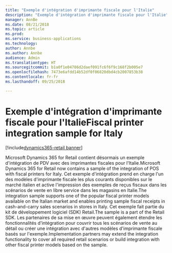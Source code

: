 ```yaml
---
title: "Exemple d'intégration d'imprimante fiscale pour l'Italie"
description: "Exemple d'intégration d'imprimante fiscale pour l'Italie"
manager: AnnBe
ms.date: 08/21/2018
ms.topic: article
ms.prod: 
ms.service: business-applications
ms.technology: 
author: Annbe
ms.author: Annbe
audience: Admin
ms.translationtype: HT
ms.sourcegitcommit: b1a0f1e04786d2daef091fc6f6f9c168f2b005e7
ms.openlocfilehash: 7473e6afdd14b52df0f06820dbd4cb2007853b38
ms.contentlocale: fr-fr
ms.lasthandoff: 09/25/2018

---
```

#  <a name="fiscal-printer-integration-sample-for-italy"></a><span data-ttu-id="aafe8-103">Exemple d'intégration d'imprimante fiscale pour l'Italie</span><span class="sxs-lookup"><span data-stu-id="aafe8-103">Fiscal printer integration sample for Italy</span></span>

[!include[dynamics365-retail banner](../includes/dynamics365-retail.md)]



<span data-ttu-id="aafe8-104">Microsoft Dynamics 365 for Retail contient désormais un exemple d'intégration de PDV avec des imprimantes fiscales pour l'Italie.</span><span class="sxs-lookup"><span data-stu-id="aafe8-104">Microsoft Dynamics 365 for Retail now contains a sample of the integration of POS with fiscal printers for Italy.</span></span> <span data-ttu-id="aafe8-105">Cet exemple d'intégration prend en charge l'un des modèles d'imprimante fiscale les plus courants disponibles sur le marché italien et active l'impression des exemples de reçus fiscaux dans les scénarios de vente en libre service dans les magasins en Italie.</span><span class="sxs-lookup"><span data-stu-id="aafe8-105">The integration sample supports one of the popular fiscal printer models available on the Italian market and enables printing sample fiscal receipts in cash-and-carry sales scenarios in stores in Italy.</span></span> <span data-ttu-id="aafe8-106">Cet exemple fait partie du kit de développement logiciel (SDK) Retail.</span><span class="sxs-lookup"><span data-stu-id="aafe8-106">The sample is a part of the Retail SDK.</span></span> <span data-ttu-id="aafe8-107">Les partenaires de sa mise en œuvre peuvent également étendre les fonctionnalités d'intégration pour couvrir tous les scénarios de vente au détail ou créer une intégration avec d'autres modèles d'imprimante fiscale basés sur l'exemple.</span><span class="sxs-lookup"><span data-stu-id="aafe8-107">Implementation partners may extend the integration functionality to cover all required retail scenarios or build integration with other fiscal printer models based on the sample.</span></span> 

